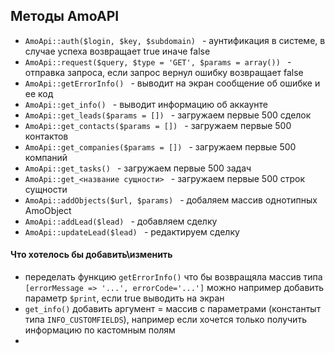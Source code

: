 ## Методы AmoAPI

* ```AmoApi::auth($login, $key, $subdomain) ``` - аунтификация в системе, в случае успеха возвращает true иначе false
* ```AmoApi::request($query, $type = 'GET', $params = array()) ``` - отправка запроса, если запрос вернул ошибку возвращает false
* ```AmoApi::getErrorInfo() ``` - выводит на экран сообщение об ошибке и ее код
* ```AmoApi::get_info() ``` - выводит информацию об аккаунте
* ```AmoApi::get_leads($params = []) ``` - загружаем первые 500 сделок
* ```AmoApi::get_contacts($params = []) ``` - загружаем первые 500 контактов
* ```AmoApi::get_companies($params = []) ``` - загружаем первые 500 компаний
* ```AmoApi::get_tasks() ``` - загружаем первые 500 задач
* ```AmoApi::get_<название сущности> ``` - загружаем первые 500 строк сущности
* ```AmoApi::addObjects($url, $params) ``` - добаляем массив однотипных AmoObject
* ```AmoApi::addLead($lead) ``` - добавляем сделку
* ```AmoApi::updateLead($lead) ``` - редактируем сделку

#### Что хотелось бы добавить\изменить

* переделать функцию ```getErrorInfo()``` что бы возвращяла массив типа ```[errorMessage => '...', errorCode='...']``` можно например добавить параметр ```$print```, если true выводить на экран
* ```get_info()``` добавить аргумент = массив с параметрами (константыт типа ```INFO_CUSTOMFIELDS```), например если хочется только получить информацию по кастомным полям
* 
